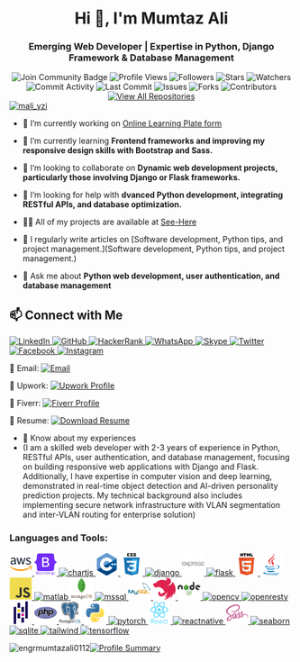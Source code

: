 
<h1 align="center">Hi 👋, I'm Mumtaz Ali</h1>
<h3 align="center">Emerging Web Developer | Expertise in Python, Django Framework & Database Management</h3>

<div align="center">
      
   <a>
    <img src="https://img.shields.io/discord/733027681184251937.svg?style=flat&label=Join%20Community&color=7289DA" alt="Join Community Badge"/>
  </a>

  <img src="https://komarev.com/ghpvc/?username=engrmumtazali0112&label=Profile%20Views&color=0e75b6&style=flat" alt="Profile Views"/>
  <img src="https://img.shields.io/github/followers/engrmumtazali0112?label=Followers&style=social" alt="Followers"/>
  <img src="https://img.shields.io/github/stars/engrmumtazali0112?label=Stars&style=social" alt="Stars"/>

  <img src="https://img.shields.io/github/watchers/engrmumtazali0112/engrmumtazali0112?label=Watchers&style=social" alt="Watchers"/>
  <img src="https://img.shields.io/github/commit-activity/m/engrmumtazali0112/engrmumtazali0112?label=Commits" alt="Commit Activity"/>
  <img src="https://img.shields.io/github/last-commit/engrmumtazali0112/engrmumtazali0112?label=Last%20Commit" alt="Last Commit"/>

  <img src="https://img.shields.io/github/issues/engrmumtazali0112/engrmumtazali0112?label=Issues" alt="Issues"/>
 
  <img src="https://img.shields.io/github/forks/engrmumtazali0112/engrmumtazali0112?label=Forks&style=social" alt="Forks"/>
  <img src="https://img.shields.io/github/contributors/engrmumtazali0112/engrmumtazali0112?label=Contributors" alt="Contributors"/>
  
  
  <div align="center">
  <!-- Previous badges here... -->

  <!-- New Repositories badge -->
  <a href="https://github.com/engrmumtazali0112?tab=repositories">
    <img src="https://img.shields.io/badge/Repositories-View%20All-green?style=for-the-badge&logo=github" alt="View All Repositories"/>
  </a>


  <!-- Rest of the badges... -->
</div>
</div>
  
  <a href="https://twitter.com/mali_yzi" target="blank">
    <img src="https://img.shields.io/twitter/follow/mali_yzi?logo=twitter&style=for-the-badge" alt="mali_yzi"/>
  </a>
  







- 🔭 I’m currently working on [Online Learning Plate form](https://github.com/engrmumtazali0112/Study-Hub-Django)

- 🌱 I’m currently learning **Frontend frameworks and improving my responsive design skills with Bootstrap and Sass.**

- 👯 I’m looking to collaborate on **Dynamic web development projects, particularly those involving Django or Flask frameworks.**

- 🤝 I’m looking for help with **dvanced Python development, integrating RESTful APIs, and database optimization.**
  
- 👨‍💻 All of my projects are available at [See-Here](https://github.com/engrmumtazali0112) 

- 📝 I regularly write articles on [Software development, Python tips, and project management.](Software development, Python tips, and project management.)

- 💬 Ask me about **Python web development, user authentication, and database management**

## 📫 Connect with Me

<p align="left">
  <!-- Professional Networks -->
  <a href="https://linkedin.com/in/mumtazali12" target="_blank">
    <img src="https://img.shields.io/badge/LinkedIn-0077B5?style=for-the-badge&logo=linkedin&logoColor=white" alt="LinkedIn"/>
  </a>
  <a href="https://github.com/engrmumtazali0112/engrmumtazali0112/tree/main" target="_blank">
    <img src="https://img.shields.io/badge/GitHub-100000?style=for-the-badge&logo=github&logoColor=white" alt="GitHub"/>
  </a>
  <a href="https://www.hackerrank.com/engrmumtazali01" target="_blank">
    <img src="https://img.shields.io/badge/-Hackerrank-2EC866?style=for-the-badge&logo=HackerRank&logoColor=white" alt="HackerRank"/>
  </a>

  <!-- Messaging & Communication -->
  <a href="https://wa.me/923476338292" target="_blank">
    <img src="https://img.shields.io/badge/WhatsApp-25D366?style=for-the-badge&logo=whatsapp&logoColor=white" alt="WhatsApp"/>
  </a>
  <a href="https://join.skype.com/invite/rxDq4gBgCzAI" target="_blank">
    <img src="https://img.shields.io/badge/Skype-00AFF0?style=for-the-badge&logo=skype&logoColor=white" alt="Skype"/>
  </a>

  <!-- Social Media -->
  <a href="https://twitter.com/mali_yzi" target="_blank">
    <img src="https://img.shields.io/badge/Twitter-1DA1F2?style=for-the-badge&logo=twitter&logoColor=white" alt="Twitter"/>
  </a>
  <a href="https://fb.com/mumtaz ali" target="_blank">
    <img src="https://img.shields.io/badge/Facebook-1877F2?style=for-the-badge&logo=facebook&logoColor=white" alt="Facebook"/>
  </a>
  <a href="https://www.instagram.com/its_maliyzi?igsh=mwr1y2x1a2xpazbpoa" target="_blank">
    <img src="https://img.shields.io/badge/Instagram-E4405F?style=for-the-badge&logo=instagram&logoColor=white" alt="Instagram"/>
  </a>
</p>

  


 
 <div align="left">
  
📧 Email: <a href="mailto:engrmumtazali01@gmail.com">
  <img src="https://img.shields.io/badge/Gmail-D14836?style=for-the-badge&logo=gmail&logoColor=white" alt="Email">
</a>

💼 Upwork: <a href="https://www.upwork.com/nx/find-work/best-matches" target="_blank">
  <img src="https://img.shields.io/badge/Upwork-6FDA44?style=for-the-badge&logo=upwork&logoColor=white" alt="Upwork Profile">
</a>

🌟 Fiverr: <a href="https://www.fiverr.com/engrmumtazali01?up_rollout=true" target="_blank">
  <img src="https://img.shields.io/badge/Fiverr-1DBF73?style=for-the-badge&logo=fiverr&logoColor=white" alt="Fiverr Profile">
</a>

📄 Resume: <a href="https://raw.githubusercontent.com/engrmumtazali0112/engrmumtazali0112/main/Resumi.pdf" download="Mumtaz_Ali_Resume.pdf" target="_blank">
  <img src="https://img.shields.io/badge/Download-Resume-blue?style=for-the-badge&logo=adobe-acrobat-reader" alt="Download Resume">
</a>

</div>


- 📄 Know about my experiences
- (I am a skilled web developer with 2-3 years of experience in Python, RESTful APIs, user authentication, and database management, focusing on 
building responsive web applications with Django and Flask. Additionally, I have expertise in computer vision and deep learning, demonstrated in 
real-time object detection and AI-driven personality prediction projects. My technical background also includes implementing secure network 
infrastructure with VLAN segmentation and inter-VLAN routing for enterprise solution)





<h3 align="left">Languages and Tools:</h3>
<p align="left"> <a href="https://aws.amazon.com" target="_blank" rel="noreferrer"> <img src="https://raw.githubusercontent.com/devicons/devicon/master/icons/amazonwebservices/amazonwebservices-original-wordmark.svg" alt="aws" width="40" height="40"/> </a> <a href="https://getbootstrap.com" target="_blank" rel="noreferrer"> <img src="https://raw.githubusercontent.com/devicons/devicon/master/icons/bootstrap/bootstrap-plain-wordmark.svg" alt="bootstrap" width="40" height="40"/> </a> <a href="https://www.chartjs.org" target="_blank" rel="noreferrer"> <img src="https://www.chartjs.org/media/logo-title.svg" alt="chartjs" width="40" height="40"/> </a> <a href="https://www.w3schools.com/cpp/" target="_blank" rel="noreferrer"> <img src="https://raw.githubusercontent.com/devicons/devicon/master/icons/cplusplus/cplusplus-original.svg" alt="cplusplus" width="40" height="40"/> </a> <a href="https://www.w3schools.com/css/" target="_blank" rel="noreferrer"> <img src="https://raw.githubusercontent.com/devicons/devicon/master/icons/css3/css3-original-wordmark.svg" alt="css3" width="40" height="40"/> </a> <a href="https://www.djangoproject.com/" target="_blank" rel="noreferrer"> <img src="https://cdn.worldvectorlogo.com/logos/django.svg" alt="django" width="40" height="40"/> </a> <a href="https://expressjs.com" target="_blank" rel="noreferrer"> <img src="https://raw.githubusercontent.com/devicons/devicon/master/icons/express/express-original-wordmark.svg" alt="express" width="40" height="40"/> </a> <a href="https://flask.palletsprojects.com/" target="_blank" rel="noreferrer"> <img src="https://www.vectorlogo.zone/logos/pocoo_flask/pocoo_flask-icon.svg" alt="flask" width="40" height="40"/> </a> <a href="https://www.w3.org/html/" target="_blank" rel="noreferrer"> <img src="https://raw.githubusercontent.com/devicons/devicon/master/icons/html5/html5-original-wordmark.svg" alt="html5" width="40" height="40"/> </a> <a href="https://www.java.com" target="_blank" rel="noreferrer"> <img src="https://raw.githubusercontent.com/devicons/devicon/master/icons/java/java-original.svg" alt="java" width="40" height="40"/> </a> <a href="https://developer.mozilla.org/en-US/docs/Web/JavaScript" target="_blank" rel="noreferrer"> <img src="https://raw.githubusercontent.com/devicons/devicon/master/icons/javascript/javascript-original.svg" alt="javascript" width="40" height="40"/> </a> <a href="https://www.mathworks.com/" target="_blank" rel="noreferrer"> <img src="https://upload.wikimedia.org/wikipedia/commons/2/21/Matlab_Logo.png" alt="matlab" width="40" height="40"/> </a> <a href="https://www.mongodb.com/" target="_blank" rel="noreferrer"> <img src="https://raw.githubusercontent.com/devicons/devicon/master/icons/mongodb/mongodb-original-wordmark.svg" alt="mongodb" width="40" height="40"/> </a> <a href="https://www.microsoft.com/en-us/sql-server" target="_blank" rel="noreferrer"> <img src="https://www.svgrepo.com/show/303229/microsoft-sql-server-logo.svg" alt="mssql" width="40" height="40"/> </a> <a href="https://www.mysql.com/" target="_blank" rel="noreferrer"> <img src="https://raw.githubusercontent.com/devicons/devicon/master/icons/mysql/mysql-original-wordmark.svg" alt="mysql" width="40" height="40"/> </a> <a href="https://nestjs.com/" target="_blank" rel="noreferrer"> <img src="https://raw.githubusercontent.com/devicons/devicon/master/icons/nestjs/nestjs-plain.svg" alt="nestjs" width="40" height="40"/> </a> <a href="https://nodejs.org" target="_blank" rel="noreferrer"> <img src="https://raw.githubusercontent.com/devicons/devicon/master/icons/nodejs/nodejs-original-wordmark.svg" alt="nodejs" width="40" height="40"/> </a> <a href="https://opencv.org/" target="_blank" rel="noreferrer"> <img src="https://www.vectorlogo.zone/logos/opencv/opencv-icon.svg" alt="opencv" width="40" height="40"/> </a> <a href="https://openresty.org/" target="_blank" rel="noreferrer"> <img src="https://openresty.org/images/logo.png" alt="openresty" width="40" height="40"/> </a> <a href="https://pandas.pydata.org/" target="_blank" rel="noreferrer"> <img src="https://raw.githubusercontent.com/devicons/devicon/2ae2a900d2f041da66e950e4d48052658d850630/icons/pandas/pandas-original.svg" alt="pandas" width="40" height="40"/> </a> <a href="https://www.php.net" target="_blank" rel="noreferrer"> <img src="https://raw.githubusercontent.com/devicons/devicon/master/icons/php/php-original.svg" alt="php" width="40" height="40"/> </a> <a href="https://www.postgresql.org" target="_blank" rel="noreferrer"> <img src="https://raw.githubusercontent.com/devicons/devicon/master/icons/postgresql/postgresql-original-wordmark.svg" alt="postgresql" width="40" height="40"/> </a> <a href="https://www.python.org" target="_blank" rel="noreferrer"> <img src="https://raw.githubusercontent.com/devicons/devicon/master/icons/python/python-original.svg" alt="python" width="40" height="40"/> </a> <a href="https://pytorch.org/" target="_blank" rel="noreferrer"> <img src="https://www.vectorlogo.zone/logos/pytorch/pytorch-icon.svg" alt="pytorch" width="40" height="40"/> </a> <a href="https://reactjs.org/" target="_blank" rel="noreferrer"> <img src="https://raw.githubusercontent.com/devicons/devicon/master/icons/react/react-original-wordmark.svg" alt="react" width="40" height="40"/> </a> <a href="https://reactnative.dev/" target="_blank" rel="noreferrer"> <img src="https://reactnative.dev/img/header_logo.svg" alt="reactnative" width="40" height="40"/> </a> <a href="https://sass-lang.com" target="_blank" rel="noreferrer"> <img src="https://raw.githubusercontent.com/devicons/devicon/master/icons/sass/sass-original.svg" alt="sass" width="40" height="40"/> </a> <a href="https://seaborn.pydata.org/" target="_blank" rel="noreferrer"> <img src="https://seaborn.pydata.org/_images/logo-mark-lightbg.svg" alt="seaborn" width="40" height="40"/> </a> <a href="https://www.sqlite.org/" target="_blank" rel="noreferrer"> <img src="https://www.vectorlogo.zone/logos/sqlite/sqlite-icon.svg" alt="sqlite" width="40" height="40"/> </a> <a href="https://tailwindcss.com/" target="_blank" rel="noreferrer"> <img src="https://www.vectorlogo.zone/logos/tailwindcss/tailwindcss-icon.svg" alt="tailwind" width="40" height="40"/> </a> <a href="https://www.tensorflow.org" target="_blank" rel="noreferrer"> <img src="https://www.vectorlogo.zone/logos/tensorflow/tensorflow-icon.svg" alt="tensorflow" width="40" height="40"/> </a> </p>

<p><img align="left" src="https://github-readme-stats.vercel.app/api/top-langs?username=engrmumtazali0112&show_icons=true&locale=en&layout=compact" alt="engrmumtazali0112" /></p>



</div>
<a href="https://github.com/engrmumtazali0112">
  <img src="https://github-profile-summary-cards.vercel.app/api/cards/profile-details?username=engrmumtazali0112&theme=dracula" alt="Profile Summary"/>
</a>


